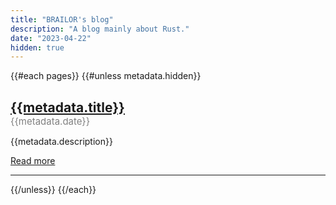 ```yaml
---
title: "BRAILOR's blog"
description: "A blog mainly about Rust."
date: "2023-04-22"
hidden: true
---
```


{{#each pages}}
{{#unless metadata.hidden}}
<h2 style="margin-bottom: 0px;"><a href="{{figurative_path}}">{{metadata.title}}</a></h2>
<span style="font-size: 15px; color: grey;">{{metadata.date}}</span>

{{metadata.description}}

[Read more]({{figurative_path}})

---
{{/unless}}
{{/each}}